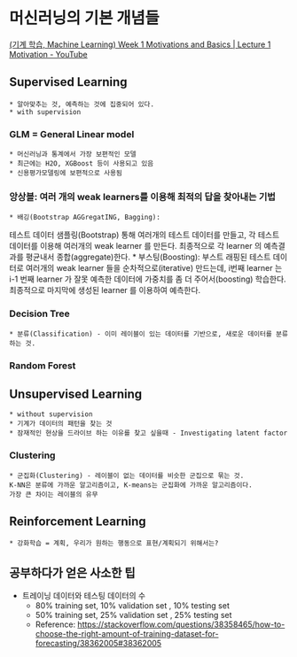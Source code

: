 
머신러닝의 기본 개념들
=====================

[(기계 학습, Machine Learning) Week 1 Motivations and Basics | Lecture 1 Motivation - YouTube](https://www.youtube.com/watch?v=sDG1Y1vxOjs&index=2&list=PLt9QR0WkC4WVszuogbmIIHIIQ2RMI78RC)

Supervised Learning 
----------------------
	* 알아맞추는 것, 예측하는 것에 집중되어 있다. 
	* with supervision 

### GLM = General Linear model
	* 머신러닝과 통계에서 가장 보편적인 모델
	* 최근에는 H2O, XGBoost 등이 사용되고 있음
	* 신용평가모델링에 보편적으로 사용됨 

### 앙상블: 여러 개의 weak learners를 이용해 최적의 답을 찾아내는 기법
	* 배깅(Bootstrap AGGregatING, Bagging):
테스트 데이터 샘플링(Bootstrap) 통해 여러개의 테스트 데이터를 만들고, 각 테스트 데이터를 이용해 여러개의 weak learner 를 만든다. 최종적으로 각 learner 의 예측결과를 평균내서 종합(aggregate)한다.
	* 부스팅(Boosting):  부스트 래핑된 테스트 데이터로 여러개의 weak learner 들을 순차적으로(iterative) 만드는데, i번째 learner 는 i-1 번째 learner 가 잘못 예측한 데이터에 가중치를 좀 더 주어서(boosting) 학습한다. 최종적으로 마지막에 생성된 learner 를 이용하여 예측한다.

### Decision Tree 
	* 분류(Classification) - 이미 레이블이 있는 데이터를 기반으로, 새로운 데이터를 분류하는 것.

### Random Forest 


Unsupervised Learning 
----------------------

	* without supervision
	* 기계가 데이터의 패턴을 찾는 것 
	* 잠재적인 현상을 드라이브 하는 이유를 찾고 싶을때 - Investigating latent factor
 
### Clustering 
	* 군집화(Clustering) - 레이블이 없는 데이터를 비슷한 군집으로 묶는 것.
	K-NN은 분류에 가까운 알고리즘이고, K-means는 군집화에 가까운 알고리즘이다.
	가장 큰 차이는 레이블의 유무

## Reinforcement Learning 
	* 강화학습 = 계획, 우리가 원하는 행동으로 표현/계획되기 위해서는?



## 공부하다가 얻은 사소한 팁 

* 트레이닝 데이터와 테스팅 데이터의 수
	* 80% training set, 10% validation set , 10% testing set
	* 50% training set, 25% validation set , 25% testing set
	* Reference: https://stackoverflow.com/questions/38358465/how-to-choose-the-right-amount-of-training-dataset-for-forecasting/38362005#38362005
 
